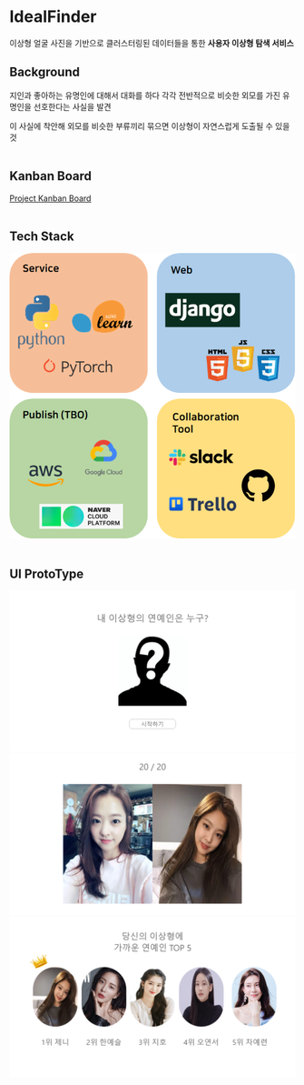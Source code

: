 # IdealFinder

이상형 얼굴 사진을 기반으로 클러스터링된 데이터들을 통한 **사용자 이상형 탐색 서비스**

## Background

지인과 좋아하는 유명인에 대해서 대화를 하다 각각 전반적으로 비슷한 외모를 가진 유명인을 선호한다는 사실을 발견 

이 사실에 착안해 외모를 비슷한 부류끼리 묶으면 이상형이 자연스럽게 도출될 수 있을 것
<br>
<br>

## Kanban Board

[Project Kanban Board](https://trello.com/b/5urZGamt/9-17-%EB%A7%88%EA%B0%90)
<br>
<br>

## Tech Stack

<img src="https://github.com/Vision10pm/IdealFinder/blob/main/docu/img/tech_stack_2.png">
<br>
<br>

## UI ProtoType

<img src="https://github.com/Vision10pm/IdealFinder/blob/main/docu/web%2Bproto%2Bimg/%EC%9B%B9%201920%20%E2%80%93%201.png">
<br>
<img src="https://github.com/Vision10pm/IdealFinder/blob/main/docu/web%2Bproto%2Bimg/%EC%9B%B9%201920%20%E2%80%93%202.png">
<br>
<img src="https://github.com/Vision10pm/IdealFinder/blob/main/docu/web%2Bproto%2Bimg/%EC%9B%B9%201920%20%E2%80%93%203.png">
<br>
